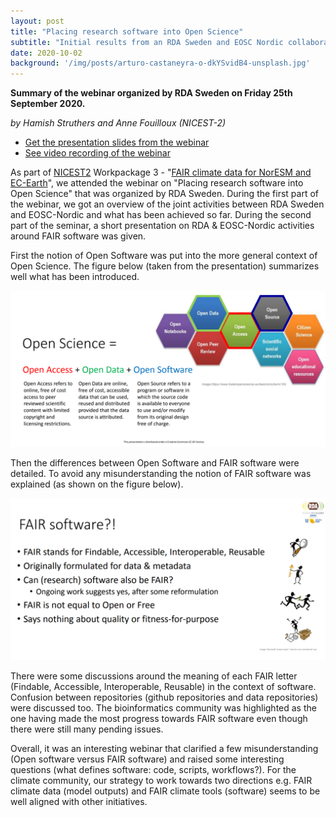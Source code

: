 ```yaml
---
layout: post
title: "Placing research software into Open Science"
subtitle: "Initial results from an RDA Sweden and EOSC Nordic collaboration"
date: 2020-10-02
background: '/img/posts/arturo-castaneyra-o-dkYSvidB4-unsplash.jpg'
---
```



**Summary of the webinar organized by RDA Sweden on Friday 25th September 2020.**

*by Hamish Struthers and Anne Fouilloux (NICEST-2)*

- [Get the presentation slides from the webinar](https://snd.gu.se/sites/default/files/2020-09/RDA%20Sweden%20webinar%202020-09-25.pdf)
- [See video recording of the webinar](https://drive.google.com/file/d/1Nx3x8bZWd_3X8T3ZxPeWF_4eFjavEVie/view)

As part of [NICEST2](https://neic.no/nicest2) Workpackage 3 -  "[FAIR climate data for NorESM and EC-Earth](https://nordicesmhub.github.io/nicest2/2020/05/04/plan.html#wp3-fair-climate-data-for-noresm-and-ec-earth)", we attended the webinar on "Placing research software into Open Science" that was organized by RDA Sweden. During the first part of the webinar, we got an overview of the joint activities between RDA Sweden and EOSC-Nordic and what has been achieved so far. During the second part of the seminar, a short presentation on RDA & EOSC-Nordic activities around FAIR software was given.

First the notion of Open Software was put into the more general context of Open Science. The figure below (taken from the presentation) summarizes well what has been introduced.

![](https://github.com/NordicESMhub/nicest2/raw/master/img/posts/open_science.png)


Then the differences between Open Software and FAIR software were detailed. To avoid any misunderstanding the notion of FAIR software was explained (as shown on the figure below). 

![](https://github.com/NordicESMhub/nicest2/raw/master/img/posts/fair_software.png)

There were some discussions around the meaning of each FAIR letter (Findable, Accessible, Interoperable, Reusable) in the context of software. 
Confusion between repositories (github repositories and data repositories) were discussed too.
The bioinformatics community was highlighted as the one having made the most progress towards FAIR software even though there were still many pending issues. 

Overall, it was an interesting webinar that clarified a few misunderstanding (Open software versus FAIR software) and raised some interesting questions (what defines software: code, scripts, workflows?). For the climate community, our strategy to work towards two directions e.g. FAIR climate data (model outputs) and FAIR climate tools (software) seems to be well aligned with other initiatives.


